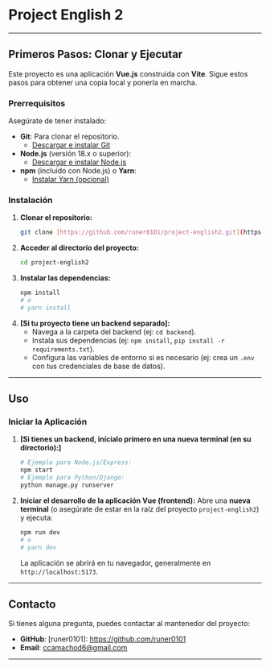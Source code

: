 # Project English 2

---

## Primeros Pasos: Clonar y Ejecutar

Este proyecto es una aplicación **Vue.js** construida con **Vite**. Sigue estos pasos para obtener una copia local y ponerla en marcha.

### Prerrequisitos

Asegúrate de tener instalado:

* **Git**: Para clonar el repositorio.
    * [Descargar e instalar Git](https://git-scm.com/downloads)
* **Node.js** (versión 18.x o superior):
    * [Descargar e instalar Node.js](https://nodejs.org/es/download/)
* **npm** (incluido con Node.js) o **Yarn**:
    * [Instalar Yarn (opcional)](https://classic.yarnpkg.com/en/docs/install)

### Instalación

1.  **Clonar el repositorio:**
    ```bash
    git clone [https://github.com/runer0101/project-english2.git](https://github.com/runer0101/project-english2.git)
    ```
2.  **Acceder al directorio del proyecto:**
    ```bash
    cd project-english2
    ```
3.  **Instalar las dependencias:**
    ```bash
    npm install
    # o
    # yarn install
    ```
4.  **[Si tu proyecto tiene un backend separado]:**
    * Navega a la carpeta del backend (ej: `cd backend`).
    * Instala sus dependencias (ej: `npm install`, `pip install -r requirements.txt`).
    * Configura las variables de entorno si es necesario (ej: crea un `.env` con tus credenciales de base de datos).

---

## Uso

### Iniciar la Aplicación

1.  **[Si tienes un backend, inícialo primero en una nueva terminal (en su directorio):]**
    ```bash
    # Ejemplo para Node.js/Express:
    npm start
    # Ejemplo para Python/Django:
    python manage.py runserver
    ```
2.  **Iniciar el desarrollo de la aplicación Vue (frontend):**
    Abre una **nueva terminal** (o asegúrate de estar en la raíz del proyecto `project-english2`) y ejecuta:
    ```bash
    npm run dev
    # o
    # yarn dev
    ```
    La aplicación se abrirá en tu navegador, generalmente en `http://localhost:5173`.

---

## Contacto

Si tienes alguna pregunta, puedes contactar al mantenedor del proyecto:

* **GitHub**: [runer0101]: https://github.com/runer0101
* **Email**: ccamachod6@gmail.com

---
